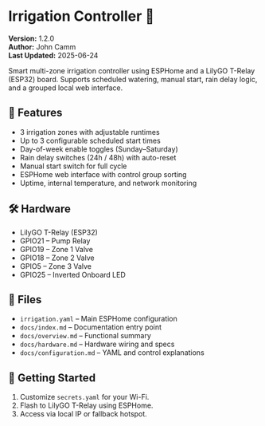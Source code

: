 # Irrigation Controller 🌿

**Version:** 1.2.0  
**Author:** John Camm  
**Last Updated:** 2025-06-24  

Smart multi-zone irrigation controller using ESPHome and a LilyGO T-Relay (ESP32) board. Supports scheduled watering, manual start, rain delay logic, and a grouped local web interface.

## 🚀 Features
- 3 irrigation zones with adjustable runtimes
- Up to 3 configurable scheduled start times
- Day-of-week enable toggles (Sunday–Saturday)
- Rain delay switches (24h / 48h) with auto-reset
- Manual start switch for full cycle
- ESPHome web interface with control group sorting
- Uptime, internal temperature, and network monitoring

## 🛠 Hardware
- LilyGO T-Relay (ESP32)
- GPIO21 – Pump Relay
- GPIO19 – Zone 1 Valve
- GPIO18 – Zone 2 Valve
- GPIO5  – Zone 3 Valve
- GPIO25 – Inverted Onboard LED

## 📁 Files
- `irrigation.yaml` – Main ESPHome configuration
- `docs/index.md` – Documentation entry point
- `docs/overview.md` – Functional summary
- `docs/hardware.md` – Hardware wiring and specs
- `docs/configuration.md` – YAML and control explanations

## 🔧 Getting Started
1. Customize `secrets.yaml` for your Wi-Fi.
2. Flash to LilyGO T-Relay using ESPHome.
3. Access via local IP or fallback hotspot.

